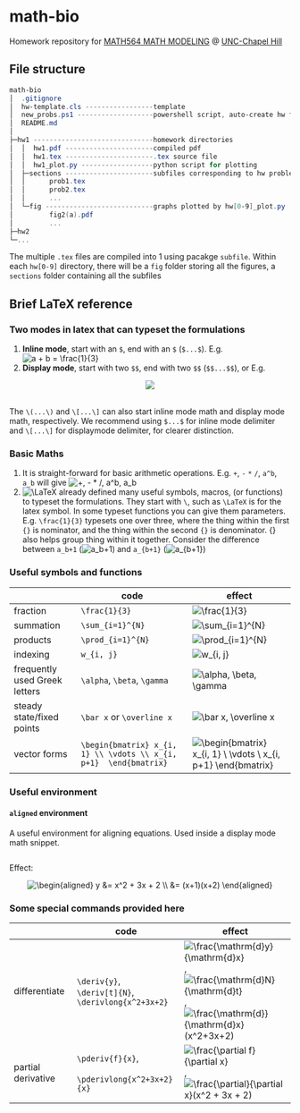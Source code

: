 # math-bio

Homework repository for [MATH564 MATH MODELING](https://www.coursicle.com/unc/courses/MATH/564/) @ [UNC-Chapel Hill](https://www.unc.edu/)

## File structure

```PowerShell
math-bio
│  .gitignore
│  hw-template.cls -----------------template
│  new_probs.ps1 -------------------powershell script, auto-create hw folder
│  README.md
│  
├─hw1 ------------------------------homework directories
│  │  hw1.pdf ----------------------compiled pdf
│  │  hw1.tex ----------------------.tex source file
│  │  hw1_plot.py ------------------python script for plotting  
│  ├─sections ----------------------subfiles corresponding to hw problems
│  │      prob1.tex
│  │      prob2.tex
│  │      ...
│  └─fig ---------------------------graphs plotted by hw[0-9]_plot.py
│         fig2(a).pdf
│         ...
├─hw2
└─...
```

The multiple `.tex` files are compiled into 1 using pacakge `subfile`.
Within each `hw[0-9]` directory, there will be a `fig` folder storing all the figures,
a `sections` folder containing all the subfiles 

## Brief LaTeX reference

### Two modes in latex that can typeset the formulations

1. **Inline mode**, start with an `$`, end with an `$` (`$...$`). E.g. ![a + b = \frac{1}{3}](https://render.githubusercontent.com/render/math?math=a%20%2B%20b%20%3D%20%5Cfrac%7B1%7D%7B3%7D)
2. **Display mode**, start with two `$$`, end with two `$$` (`$$...$$`), or  E.g. 

<div style="text-align:center">
<img src="https://render.githubusercontent.com/render/math?math=a%20%2B%20b%20%3D%20%5Cfrac%7B1%7D%7B3%7D">
</div>
<br>

The `\(...\)` and `\[...\]` can also start inline mode math and display mode math, respectively. We recommend using `$...$` for inline mode delimiter and `\[...\]` for displaymode delimiter, for clearer distinction.

### Basic Maths

1. It is straight-forward for basic arithmetic operations. E.g. `+`, `-` `*` `/`, `a^b`, `a_b` will give ![+, - * /, a^b, a_b](https://render.githubusercontent.com/render/math?math=%2B%2C%20-%20*%20%2F%2C%20a%5Eb%2C%20a_b)
2. ![\LaTeX](https://render.githubusercontent.com/render/math?math=%5CLaTeX) already defined many useful symbols, macros, (or functions) to typeset the formulations. They start with `\`, such as `\LaTeX` is for the latex symbol. In some typeset functions you can give them parameters. E.g. `\frac{1}{3}` typesets one over three, where the thing within the first `{}` is nominator, and the thing within the second `{}` is denominator. {} also helps group thing within it together. Consider the difference between `a_b+1` (![a_b+1](https://render.githubusercontent.com/render/math?math=a_b%2B1)) and `a_{b+1}` (![a_{b+1}](https://render.githubusercontent.com/render/math?math=a_%7Bb%2B1%7D))

### Useful symbols and functions



|                               | code                                                              | effect                                                                                                                                                                                                                                      |
| ----------------------------- | ----------------------------------------------------------------- | ------------------------------------------------------------------------------------------------------------------------------------------------------------------------------------------------------------------------------------------- |
| fraction                      | `\frac{1}{3}`                                                     | ![\frac{1}{3}](https://render.githubusercontent.com/render/math?math=%5Cfrac%7B1%7D%7B3%7D)                                                                                                                                                 |
| summation                     | `\sum_{i=1}^{N}`                                                  | ![\sum_{i=1}^{N}](https://render.githubusercontent.com/render/math?math=%5Csum_%7Bi%3D1%7D%5E%7BN%7D)                                                                                                                                       |
| products                      | `\prod_{i=1}^{N}`                                                 | ![\prod_{i=1}^{N}](https://render.githubusercontent.com/render/math?math=%5Cprod_%7Bi%3D1%7D%5E%7BN%7D)                                                                                                                                     |
| indexing                      | `w_{i, j}`                                                        | ![w_{i, j}](https://render.githubusercontent.com/render/math?math=w_%7Bi%2C%20j%7D)                                                                                                                                                         |
| frequently used Greek letters | `\alpha`, `\beta`, `\gamma`                                       | ![\alpha, \beta, \gamma](https://render.githubusercontent.com/render/math?math=%5Calpha%2C%20%5Cbeta%2C%20%5Cgamma)                                                                                                                         |
| steady state/fixed points     | `\bar x` or `\overline x`                                         | ![\bar x, \overline x](https://render.githubusercontent.com/render/math?math=%5Cbar%20x%2C%20%5Coverline%20x)                                                                                                                               |
| vector forms                  | `\begin{bmatrix} x_{i, 1} \\ \vdots \\ x_{i, p+1}  \end{bmatrix}` | ![\begin{bmatrix} x_{i, 1} \\ \vdots \\ x_{i, p+1} \end{bmatrix}](https://render.githubusercontent.com/render/math?math=%5Cbegin%7Bbmatrix%7D%20x_%7Bi%2C%201%7D%20%5C%5C%20%5Cvdots%20%5C%5C%20x_%7Bi%2C%20p%2B1%7D%20%5Cend%7Bbmatrix%7D) |

### Useful environment

#### `aligned` environment

A useful environment for aligning equations. Used inside a display mode math snippet.

```latex

```

Effect:
<div style="text-align:center">
<img alt="\begin{aligned} y &= x^2 + 3x + 2 \\   &= (x+1)(x+2) \end{aligned}" src="https://render.githubusercontent.com/render/math?math=%5Cbegin%7Baligned%7D%20y%20%26%3D%20x%5E2%20%2B%203x%20%2B%202%20%5C%5C%20%20%20%26%3D%20(x%2B1)(x%2B2)%20%5Cend%7Baligned%7D%20">
</div>



### Some special commands provided here

|                    | code                                                         | effect                                                                                                                                                                                                                                                                                                                                                                                                                                                                          |
| ------------------ | ------------------------------------------------------------ | ------------------------------------------------------------------------------------------------------------------------------------------------------------------------------------------------------------------------------------------------------------------------------------------------------------------------------------------------------------------------------------------------------------------------------------------------------------------------------- |
| differentiate      | `\deriv{y}`, <br> `\deriv[t]{N}`, <br>`\derivlong{x^2+3x+2}` | ![\frac{\mathrm{d}y}{\mathrm{d}x}](https://render.githubusercontent.com/render/math?math=%5Cfrac%7B%5Cmathrm%7Bd%7Dy%7D%7B%5Cmathrm%7Bd%7Dx%7D),<br>![\frac{\mathrm{d}N}{\mathrm{d}t}](https://render.githubusercontent.com/render/math?math=%5Cfrac%7B%5Cmathrm%7Bd%7DN%7D%7B%5Cmathrm%7Bd%7Dt%7D),<br>![\frac{\mathrm{d}}{\mathrm{d}x}(x^2+3x+2)](https://render.githubusercontent.com/render/math?math=%5Cfrac%7B%5Cmathrm%7Bd%7D%7D%7B%5Cmathrm%7Bd%7Dx%7D(x%5E2%2B3x%2B2)) |
| partial derivative | `\pderiv{f}{x}`, <br><br>`\pderivlong{x^2+3x+2}{x}`          | ![\frac{\partial f}{\partial x}](https://render.githubusercontent.com/render/math?math=%5Cfrac%7B%5Cpartial%20f%7D%7B%5Cpartial%20x%7D), <br>![\frac{\partial}{\partial x}(x^2 + 3x + 2)](https://render.githubusercontent.com/render/math?math=%5Cfrac%7B%5Cpartial%7D%7B%5Cpartial%20x%7D(x%5E2%20%2B%203x%20%2B%202))                                                                                                                                                        |
